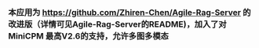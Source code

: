 ### 本应用为 https://github.com/Zhiren-Chen/Agile-Rag-Server 的改进版（详情可见Agile-Rag-Server的README)，加入了对MiniCPM 最高V2.6的支持，允许多图多模态